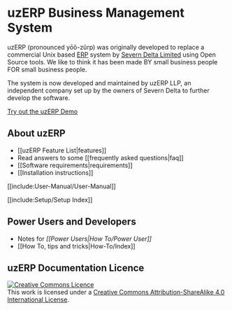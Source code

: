 # uzERP Business Management System

uzERP (pronounced yōō-zûrp) was originally developed to replace a commercial Unix based [ERP](http://en.wikipedia.org/wiki/Enterprise_resource_planning) system by [Severn Delta Limited](http://www.severndelta.co.uk) using Open Source tools. We like to think it has been made BY small business people FOR small business people.

The system is now developed and maintained by uzERP LLP, an independent company set up by the owners of Severn Delta to further develop the software.

[Try out the uzERP Demo](http://uzerp.com/demo)

## About uzERP

* [[uzERP Feature List|features]]
* Read answers to some [[frequently asked questions|faq]]
* [[Software requirements|requirements]]
* [[Installation instructions]]

[[include:User-Manual/User-Manual]]

[[include:Setup/Setup Index]]

## Power Users and Developers

* Notes for *[[Power Users|How To/Power User]]*
* [[How To, tips and tricks|How-To/Index]]

## uzERP Documentation Licence
<a rel="license" href="http://creativecommons.org/licenses/by-sa/4.0/"><img alt="Creative Commons Licence" style="border-width:0" src="https://i.creativecommons.org/l/by-sa/4.0/88x31.png" /></a><br />This work is licensed under a <a rel="license" href="http://creativecommons.org/licenses/by-sa/4.0/">Creative Commons Attribution-ShareAlike 4.0 International License</a>.
